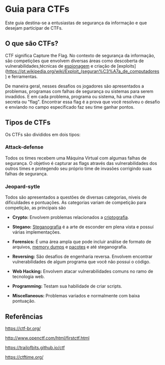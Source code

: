 # Guia para CTFs
Este guia destina-se a entusiastas de segurança da informação e que desejam participar de CTFs.

## O que são CTFs?
CTF significa Capture the Flag. No contexto de segurança da informação, são competições que envolvem diversas áreas como descoberta de vulnerabilidades,técnicas de [espionagem](https://en.wikipedia.org/wiki/Tradecraft) e criação de [exploits](https://pt.wikipedia.org/wiki/Exploit_(seguran%C3%A7a_de_computadores) e ferramentas.

De maneira geral, nesses desafios os jogadores são apresentados a problemas, programas com falhas de segurança ou sistemas para serem invadidos. E em cada problema, programa ou sistema, há uma chave secreta ou "flag". Encontrar essa flag é a prova que você resolveu o desafio e enviando no campo especificado faz seu time ganhar pontos.

## Tipos de CTFs

Os CTFs são divididos em dois tipos:

### Attack-defense
Todos os times recebem uma Máquina Virtual com algumas falhas de segurança. O objetivo é capturar as flags através das vulnerabilidades dos outros times e protegendo seu próprio time de invasões corrigindo suas falhas de segurança.

### Jeopard-sytle
Todos são apresentados a questões de diversas categorias, níveis de dificuldades e pontuações. As categorias variam de competição para competição, as principais são

* **Crypto:** Envolvem problemas relacionados a [criptografia](https://en.wikipedia.org/wiki/Outline_of_cryptography).

* **Stegano:** [Steganografia](https://en.wikipedia.org/wiki/Steganography) é a arte de esconder em plena vista e possuí várias implementações.

* **Forensics:** É uma área ampla que pode incluir análise de formato de arquivos, [memory dumps](https://pt.wikipedia.org/wiki/Core_dump) e  [pacotes](https://en.wikipedia.org/wiki/Packet_analyzer) e até steganografia.

* **Reversing:** São desafios de engenharia reversa. Envolvem encontrar vulnerabilidades de algum programa que você não possui o código.

* **Web Hacking:**  Envolvem atacar vulnerabilidades comuns no ramo de tecnologia web.

* **Programming:** Testam sua habilidade de criar scripts.

* **Miscellaneous:** Problemas variados e normalmente com baixa pontuação.

## Referências
https://ctf-br.org/

http://www.openctf.com/html/firstctf.html

https://trailofbits.github.io/ctf

https://ctftime.org/

